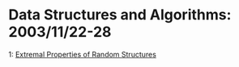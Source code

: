 # Data Structures and Algorithms: 2003/11/22-28  
1: [Extremal Properties of Random Structures](https://doi.org/10.48550/arXiv.cond-mat/0311552)  